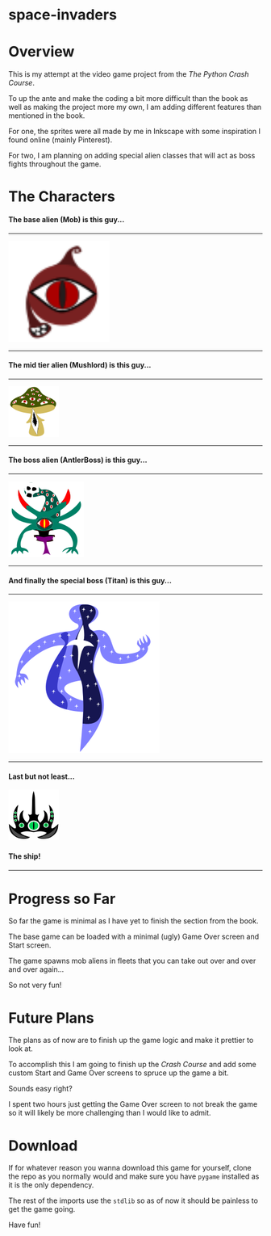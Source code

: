 # space-invaders

# Overview

This is my attempt at the video game project from the _The Python Crash Course_.

To up the ante and make the coding a bit more difficult than the book as well as making the project more my own, I am adding different
features than mentioned in the book.

For one, the sprites were all made by me in Inkscape with some inspiration I found online (mainly Pinterest).

For two, I am planning on adding special alien classes that will act as boss fights throughout the game.

# The Characters

#### The base alien (Mob) is this guy...

---

<img src="assets/images/alien.png" alt="Alien" width="200"/>

---

#### The mid tier alien (Mushlord) is this guy...

---

![Mushlord](assets/images/mushroom_boss.png)

---

#### The boss alien (AntlerBoss) is this guy...

---

![AntlerBoss](assets/images/boss_alien.png)

---

#### And finally the special boss (Titan) is this guy...

---

![Titan](assets/images/titan.png)

---

#### Last but not least...

![Ship](assets/images/ship.png)

#### The ship!

---

# Progress so Far

So far the game is minimal as I have yet to finish the section from the book.

The base game can be loaded with a minimal (ugly) Game Over screen and Start screen.

The game spawns mob aliens in fleets that you can take out over and over and over again...

So not very fun!

# Future Plans

The plans as of now are to finish up the game logic and make it prettier to look at.

To accomplish this I am going to finish up the _Crash Course_ and add some custom Start and Game Over screens
to spruce up the game a bit. 

Sounds easy right? 

I spent two hours just getting the Game Over screen to not break the game so it will likely be more challenging than I
would like to admit.

# Download

If for whatever reason you wanna download this game for yourself, clone the repo as you normally would and make sure you have
`pygame` installed as it is the only dependency.

The rest of the imports use the `stdlib` so as of now it should be painless to get the game going.

Have fun!